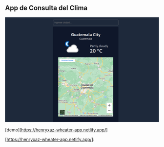 ## App de Consulta del Clima 

![app-clima-image](./src/app-clima.png)

[demo][https://henryxaz-wheater-app.netlify.app/]

[https://henryxaz-wheater-app.netlify.app/]: 